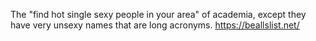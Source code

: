 The "find hot single sexy people in your area" of academia, except they have very unsexy names that are long acronyms.
https://beallslist.net/